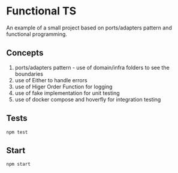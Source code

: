 # Functional TS

An example of a small project based on ports/adapters pattern and functional programming.

## Concepts

1. ports/adapters pattern - use of domain/infra folders to see the boundaries
2. use of Either to handle errors
3. use of Higer Order Function for logging
4. use of fake implementation for unit testing
5. use of docker compose and hoverfly for integration testing

## Tests

`npm test`

## Start

`npm start`
